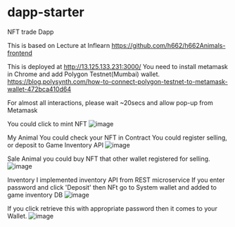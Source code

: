 # dapp-starter
NFT trade Dapp

This is based on Lecture at Inflearn
https://github.com/h662/h662Animals-frontend

This is deployed at http://13.125.133.231:3000/
You need to install metamask in Chrome and add Polygon Testnet(Mumbai) wallet.
https://blog.polysynth.com/how-to-connect-polygon-testnet-to-metamask-wallet-472bca410d64

For almost all interactions, please wait ~20secs and allow pop-up from Metamask

You could click to mint NFT
![image](https://user-images.githubusercontent.com/45122917/158179012-2d4fee35-553c-4294-8960-7b9cdc2eba85.png)

My Animal
You could check your NFT in Contract
You could register selling, or deposit to Game Inventory API
![image](https://user-images.githubusercontent.com/45122917/158179092-696f6f7c-6b1e-4e97-9200-9e7073191460.png)

Sale Animal
you could buy NFT that other wallet registered for selling.
![image](https://user-images.githubusercontent.com/45122917/158179382-93a6e484-cdb8-4f38-8013-35af3d1e8e70.png)

Inventory
I implemented inventory API from REST microservice
If you enter password and click 'Deposit' then NFt go to System wallet and added to game inventory DB
![image](https://user-images.githubusercontent.com/45122917/158179581-19273df6-641f-4bb2-a358-df69fe44ed72.png)

If you click retrieve this with appropriate password then it comes to your Wallet.
![image](https://user-images.githubusercontent.com/45122917/158179813-5a414685-eaa1-404a-8d50-8cb093bca83e.png)
